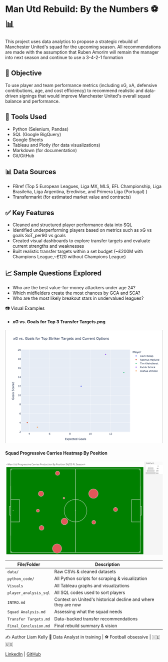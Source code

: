 # Man Utd Rebuild: By the Numbers ⚽📊

This project uses data analytics to propose a strategic rebuild of Manchester United's squad for the upcoming season.
All recommendations are made with the assumption that Ruben Amorim will remain the manager into next season and continue to use a 3-4-2-1 formation

## 📌 Objective
To use player and team performance metrics (including xG, xA, defensive contributions, age, and cost efficiency) to recommend realistic and data-driven signings that would improve Manchester United's overall squad balance and performance.

## 🧰 Tools Used
- Python (Selenium, Pandas)
- SQL (Google BigQuery)
- Google Sheets
- Tableau and Plotly (for data visualizations)
- Markdown (for documentation)
- Git/GitHub

## 📊 Data Sources
- FBref (Top 5 European Leagues, Liga MX, MLS, EFL Championship, Liga Brasileña, Liga Argentina, Eredivise, and Primera Liga (Portugal) )
- Transfermarkt (for estimated market value and contracts)

## ✅ Key Features
- Cleaned and structured player performance data into SQL
- Identified underperforming players based on metrics such as xG vs goals SoT_per90 vs goals
- Created visual dashboards to explore transfer targets and evaluate current strengths and weaknesses
- Built realistic transfer targets within a set budget (~£200M with Champions League,~£120 without Champions League)

## 📈 Sample Questions Explored
- Who are the best value-for-money attackers under age 24?
- Which midfielders create the most chances by GCA and SCA?
- Who are the most likely breakout stars in undervalued leagues?

📷 Visual Examples

- #### xG vs. Goals for Top 3 Transfer Targets.png
![xG vs Goals Chart](Visuals/xG%20vs.%20Goals%20for%20Top%203%20Transfer%20Targets.png)


#### Squad Progressive Carries Heatmap By Position 
![Squad Heatmap](Visuals/Man%20Utd%20Progressive%20Carries%20Production%20By%20Position.png)


| File/Folder           | Description                                     |
| --------------------- | ----------------------------------------------- |
| `data/`               | Raw CSVs & cleaned datasets                     |
| `python_code/`        | All Python scripts for scraping & visualization |
| `Visuals`             | All Tableau graphs and visualzations             |
| `player_analysis_sql` | All SQL codes used to sort players              |
| `INTRO.md`            | Context on United's historical decline and where they are now          |
| `Squad Analysis.md`   | Assessing what the squad needs                   |
| `Transfer Targets.md` | Data-backed transfer recommendations            |
| `Final_Conclusion.md` | Final rebuild summary & vision                  |

✍️ Author
Liam Kelly
🧠 Data Analyst in training | ⚽ Football obsessive | 🇮🇪 🇺🇸

[LinkedIn](https://www.linkedin.com/in/liam-kelly-030584225/) | [GitHub](https://github.com/LiamKelly27)
